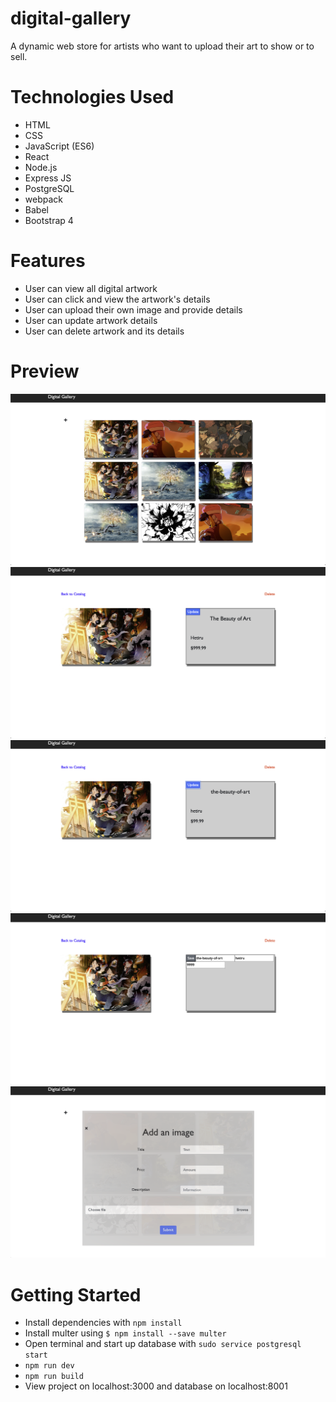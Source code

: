 # digital-gallery
A dynamic web store for artists who want to upload their art to show or to sell.

# Technologies Used
- HTML
- CSS
- JavaScript (ES6)
- React
- Node.js
- Express JS
- PostgreSQL
- webpack
- Babel
- Bootstrap 4

# Features
- User can view all digital artwork
- User can click and view the artwork's details
- User can upload their own image and provide details
- User can update artwork details
- User can delete artwork and its details

# Preview
![alt text](https://github.com/jachiu555/digital-gallery/blob/main/server/public/images/Digital%20Gallery%20Screenshot1.png)
![alt text](https://github.com/jachiu555/digital-gallery/blob/main/server/public/images/Digital%20Gallery%20Screenshot2.png)
![alt text](https://github.com/jachiu555/digital-gallery/blob/main/server/public/images/Digital%20Gallery%20Screenshot3.png)
![alt text](https://github.com/jachiu555/digital-gallery/blob/main/server/public/images/Digital%20Gallery%20Screenshot4.png)
![alt text](https://github.com/jachiu555/digital-gallery/blob/main/server/public/images/Digital%20Gallery%20Screenshot5.png)

# Getting Started
- Install dependencies with `npm install`
- Install multer using `$ npm install --save multer`
- Open terminal and start up database with `sudo service postgresql start`
- `npm run dev` 
- `npm run build`
- View project on localhost:3000 and database on localhost:8001
